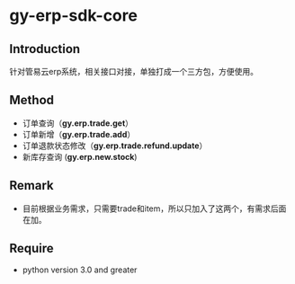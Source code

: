 # gy-erp-sdk-core

## Introduction
针对管易云erp系统，相关接口对接，单独打成一个三方包，方便使用。

## Method
- 订单查询（**gy.erp.trade.get**）
- 订单新增（**gy.erp.trade.add**）
- 订单退款状态修改（**gy.erp.trade.refund.update**）
- 新库存查询 (**gy.erp.new.stock**)

## Remark
* 目前根据业务需求，只需要trade和item，所以只加入了这两个，有需求后面在加。

## Require
* python version 3.0 and greater
